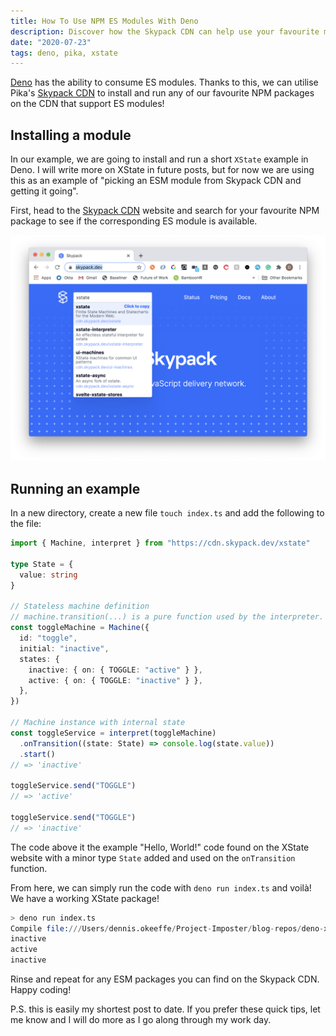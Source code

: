 ```yaml
---
title: How To Use NPM ES Modules With Deno
description: Discover how the Skypack CDN can help use your favourite modules with Deno
date: "2020-07-23"
tags: deno, pika, xstate
---
```


[Deno](https://deno.land/) has the ability to consume ES modules. Thanks to this, we can utilise Pika's [Skypack CDN](https://www.skypack.dev/) to install and run any of our favourite NPM packages on the CDN that support ES modules!

## Installing a module

In our example, we are going to install and run a short `XState` example in Deno. I will write more on XState in future posts, but for now we are using this as an example of "picking an ESM module from Skypack CDN and getting it going".

First, head to the [Skypack CDN](https://www.skypack.dev/) website and search for your favourite NPM package to see if the corresponding ES module is available.

![Searching XState on the Skypack CDN website](../assets/2020-07-23-skypack-dev.png)

## Running an example

In a new directory, create a new file `touch index.ts` and add the following to the file:

```ts
import { Machine, interpret } from "https://cdn.skypack.dev/xstate"

type State = {
  value: string
}

// Stateless machine definition
// machine.transition(...) is a pure function used by the interpreter.
const toggleMachine = Machine({
  id: "toggle",
  initial: "inactive",
  states: {
    inactive: { on: { TOGGLE: "active" } },
    active: { on: { TOGGLE: "inactive" } },
  },
})

// Machine instance with internal state
const toggleService = interpret(toggleMachine)
  .onTransition((state: State) => console.log(state.value))
  .start()
// => 'inactive'

toggleService.send("TOGGLE")
// => 'active'

toggleService.send("TOGGLE")
// => 'inactive'
```

The code above it the example "Hello, World!" code found on the XState website with a minor type `State` added and used on the `onTransition` function.

From here, we can simply run the code with `deno run index.ts` and voilà! We have a working XState package!

```s
> deno run index.ts
Compile file:///Users/dennis.okeeffe/Project-Imposter/blog-repos/deno-xstate/index.ts
inactive
active
inactive
```

Rinse and repeat for any ESM packages you can find on the Skypack CDN. Happy coding!

P.S. this is easily my shortest post to date. If you prefer these quick tips, let me know and I will do more as I go along through my work day.
